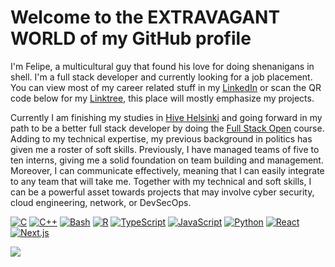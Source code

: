 # Welcome to the EXTRAVAGANT WORLD of my GitHub profile

I'm Felipe, a multicultural guy that found his love for doing shenanigans in shell. I'm a full stack developer and currently looking for a job placement. You can view most of my career related stuff in my [LinkedIn](https://linkedin.com/in/fdessoy) or scan the QR code below for my [Linktree](https://linktr.ee/fdessoy), this place will mostly emphasize my projects.

[]()

Currently I am finishing my studies in [Hive Helsinki](https://www.hive.fi/en/) and going forward in my path to be a better full stack developer by doing the [Full Stack Open](https://fullstackopen.com/) course. Adding to my technical expertise, my previous background in politics has given me a roster of soft skills. Previously, I have managed teams of five to ten interns, giving me a solid foundation on team building and management. Moreover, I can communicate effectively, meaning that I can easily integrate to any team that will take me. Together with my technical and soft skills, I can be a powerful asset towards projects that may involve cyber security, cloud engineering, network, or DevSecOps.

[![C](https://img.shields.io/badge/C-00599C?style=for-the-badge&logo=c&logoColor=white)](#)
[![C++](https://img.shields.io/badge/C++-%2300599C.svg?style=for-the-badge&logo=c%2B%2B&logoColor=white)](#)
[![Bash](https://img.shields.io/badge/Bash-4EAA25?style=for-the-badge&logo=gnubash&logoColor=fff)](#)
[![R](https://img.shields.io/badge/R-%23276DC3.svg?style=for-the-badge&logo=r&logoColor=white)](#)
[![TypeScript](https://img.shields.io/badge/TypeScript-3178C6?style=for-the-badge&logo=typescript&logoColor=fff)](#)
[![JavaScript](https://img.shields.io/badge/JavaScript-F7DF1E?style=for-the-badge&logo=javascript&logoColor=000)](#)
[![Python](https://img.shields.io/badge/Python-3776AB?style=for-the-badge&logo=python&logoColor=fff)](#)
[![React](https://img.shields.io/badge/React-61DAFB?style=for-the-badge&logo=react&logoColor=000)](#)
[![Next.js](https://img.shields.io/badge/Next.js-000000?style=for-the-badge&logo=nextdotjs&logoColor=fff)](#)

![](https://komarev.com/ghpvc/?username=fjjdessoycaraballo&color=ff69b4&style=plastic)
